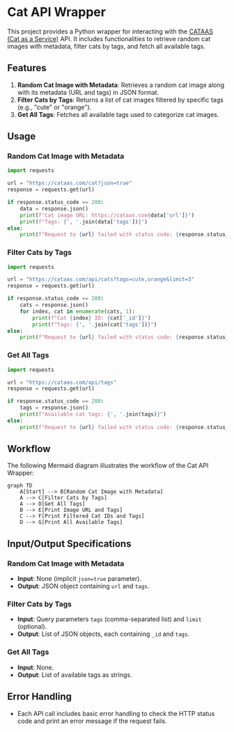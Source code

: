 # Cat API Wrapper

This project provides a Python wrapper for interacting with the [CATAAS (Cat as a Service)](https://cataas.com/) API. It includes functionalities to retrieve random cat images with metadata, filter cats by tags, and fetch all available tags.

## Features

1. **Random Cat Image with Metadata**: Retrieves a random cat image along with its metadata (URL and tags) in JSON format.
2. **Filter Cats by Tags**: Returns a list of cat images filtered by specific tags (e.g., "cute" or "orange").
3. **Get All Tags**: Fetches all available tags used to categorize cat images.

## Usage

### Random Cat Image with Metadata
```python
import requests

url = "https://cataas.com/cat?json=true"
response = requests.get(url)

if response.status_code == 200:
    data = response.json()
    print(f"Cat image URL: https://cataas.com{data['url']}")
    print(f"Tags: {', '.join(data['tags'])}")
else:
    print(f"Request to {url} failed with status code: {response.status_code}")
```

### Filter Cats by Tags
```python
import requests

url = "https://cataas.com/api/cats?tags=cute,orange&limit=3"
response = requests.get(url)

if response.status_code == 200:
    cats = response.json()
    for index, cat in enumerate(cats, 1):
        print(f"Cat {index} ID: {cat['_id']}")
        print(f"Tags: {', '.join(cat['tags'])}")
else:
    print(f"Request to {url} failed with status code: {response.status_code}")
```

### Get All Tags
```python
import requests

url = "https://cataas.com/api/tags"
response = requests.get(url)

if response.status_code == 200:
    tags = response.json()
    print(f"Available cat tags: {', '.join(tags)}")
else:
    print(f"Request to {url} failed with status code: {response.status_code}")
```

## Workflow

The following Mermaid diagram illustrates the workflow of the Cat API Wrapper:

```mermaid
graph TD
    A[Start] --> B[Random Cat Image with Metadata]
    A --> C[Filter Cats by Tags]
    A --> D[Get All Tags]
    B --> E[Print Image URL and Tags]
    C --> F[Print Filtered Cat IDs and Tags]
    D --> G[Print All Available Tags]
```

## Input/Output Specifications

### Random Cat Image with Metadata
- **Input**: None (implicit `json=true` parameter).
- **Output**: JSON object containing `url` and `tags`.

### Filter Cats by Tags
- **Input**: Query parameters `tags` (comma-separated list) and `limit` (optional).
- **Output**: List of JSON objects, each containing `_id` and `tags`.

### Get All Tags
- **Input**: None.
- **Output**: List of available tags as strings.

## Error Handling
- Each API call includes basic error handling to check the HTTP status code and print an error message if the request fails.